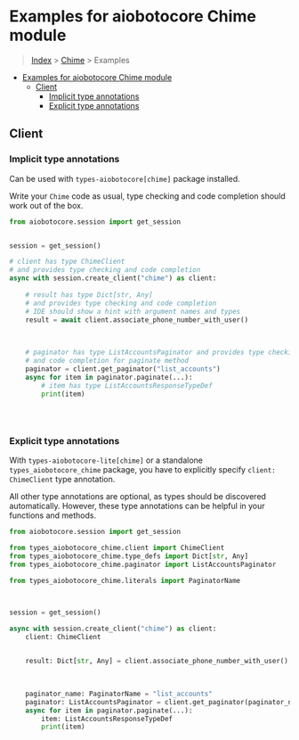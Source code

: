 <a id="examples-for-aiobotocore-chime-module"></a>

# Examples for aiobotocore Chime module

> [Index](../README.md) > [Chime](./README.md) > Examples

- [Examples for aiobotocore Chime module](#examples-for-aiobotocore-chime-module)
  - [Client](#client)
    - [Implicit type annotations](#implicit-type-annotations)
    - [Explicit type annotations](#explicit-type-annotations)

<a id="client"></a>

## Client

<a id="implicit-type-annotations"></a>

### Implicit type annotations

Can be used with `types-aiobotocore[chime]` package installed.

Write your `Chime` code as usual, type checking and code completion should work
out of the box.

```python
from aiobotocore.session import get_session


session = get_session()

# client has type ChimeClient
# and provides type checking and code completion
async with session.create_client("chime") as client:
    
    # result has type Dict[str, Any]
    # and provides type checking and code completion
    # IDE should show a hint with argument names and types
    result = await client.associate_phone_number_with_user()
    

    
    # paginator has type ListAccountsPaginator and provides type checking
    # and code completion for paginate method
    paginator = client.get_paginator("list_accounts")
    async for item in paginator.paginate(...):
        # item has type ListAccountsResponseTypeDef
        print(item)
    

    
```

<a id="explicit-type-annotations"></a>

### Explicit type annotations

With `types-aiobotocore-lite[chime]` or a standalone `types_aiobotocore_chime`
package, you have to explicitly specify `client: ChimeClient` type annotation.

All other type annotations are optional, as types should be discovered
automatically. However, these type annotations can be helpful in your functions
and methods.

```python
from aiobotocore.session import get_session

from types_aiobotocore_chime.client import ChimeClient
from types_aiobotocore_chime.type_defs import Dict[str, Any]
from types_aiobotocore_chime.paginator import ListAccountsPaginator

from types_aiobotocore_chime.literals import PaginatorName



session = get_session()

async with session.create_client("chime") as client:
    client: ChimeClient

    
    result: Dict[str, Any] = client.associate_phone_number_with_user()
    

    
    paginator_name: PaginatorName = "list_accounts"
    paginator: ListAccountsPaginator = client.get_paginator(paginator_name)
    async for item in paginator.paginate(...):
        item: ListAccountsResponseTypeDef
        print(item)
    

    
```
